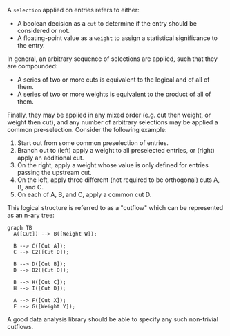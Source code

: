 A `selection` applied on entries refers to either:

- A boolean decision as a `cut` to determine if the entry should be considered or not.
- A floating-point value as a `weight` to assign a statistical significance to the entry.

In general, an arbitrary sequence of selections are applied, such that they are compounded:

- A series of two or more cuts is equivalent to the logical and of all of them.
- A series of two or more weights is equivalent to the product of all of them.

Finally, they may be applied in any mixed order (e.g. cut then weight, or weight then cut), and any number of arbitrary selections may be applied a common pre-selection.
Consider the following example:

1. Start out from some common preselection of entries.
2. Branch out to (left) apply a weight to all preselected entries, or (right) apply an additional cut.
3. On the right, apply a weight whose value is only defined for entries passing the upstream cut.
4. On the left, apply three different (not required to be orthogonal) cuts A, B, and C.
5. On each of A, B, and C, apply a common cut D.

This logical structure is referred to as a "cutflow" which can be represented as an n-ary tree:

```mermaid
graph TB
  A([Cut]) --> B([Weight W]);

  B --> C([Cut A]);
  C --> C2([Cut D]);

  B --> D([Cut B]);
  D --> D2([Cut D]);

  B --> H([Cut C]);
  H --> I([Cut D]);

  A --> F([Cut X]);
  F --> G([Weight Y]);
```

A good data analysis library should be able to specify any such non-trivial cutflows.